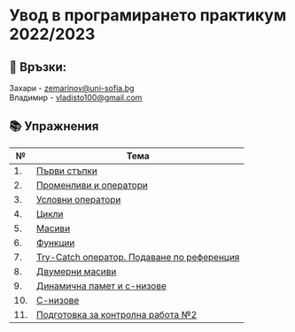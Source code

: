 # Увод в програмирането практикум 2022/2023

:love_letter: Връзки:<br>
---
Захари - zemarinov@uni-sofia.bg <br>
Владимир - vladisto100@gmail.com


## :books: Упражнения
| №   | Тема                                                                                                                                                                         |
| --- | ---------------------------------------------------------------------------------------------------------------------------------------------------------------------------- |
| 1.  | [Първи стъпки](https://github.com/vladi2703/programming-introduction-fmi/tree/main/01-introductional-steps)                                                                  |
| 2.  | [Променливи и оператори](https://github.com/vladi2703/programming-introduction-fmi/tree/main/02-variables-and-operators)                                                     |
| 3.  | [Условни оператори](https://github.com/vladi2703/programming-introduction-fmi/tree/main/03-conditional-operators)                                                            |
| 4.  | [Цикли](https://github.com/vladi2703/programming-introduction-fmi/tree/main/04-loops)                                                                                        |
| 5.  | [Масиви](https://github.com/vladi2703/programming-introduction-fmi/tree/main/05-arrays)                                                                                      |
| 6.  | [Функции](https://github.com/vladi2703/programming-introduction-fmi/tree/main/06-functions)                                                                                  |
| 7.  | [Try-Catch оператор. Подаване по референция](https://github.com/vladi2703/programming-introduction-fmi/tree/main/07-try-catch%2C%20functions%2C%20arrays%20and%20references) |
| 8.  | [Двумерни масиви](https://github.com/vladi2703/programming-introduction-fmi/tree/main/08-multi-dimensional-arrays)                                                           |
| 9.  | [Динамична памет и c-низове](https://github.com/vladi2703/programming-introduction-fmi/tree/main/09-Dynamic%20memory%20and%20c-strings)                                      |
| 10. | [С-низове](https://github.com/vladi2703/programming-introduction-fmi/tree/main/10-C-strings)                                                                                 |
| 11. | [Подготовка за контролна работа №2](https://github.com/vladi2703/programming-introduction-fmi/tree/main/11-exam-2-preparation)                                               |